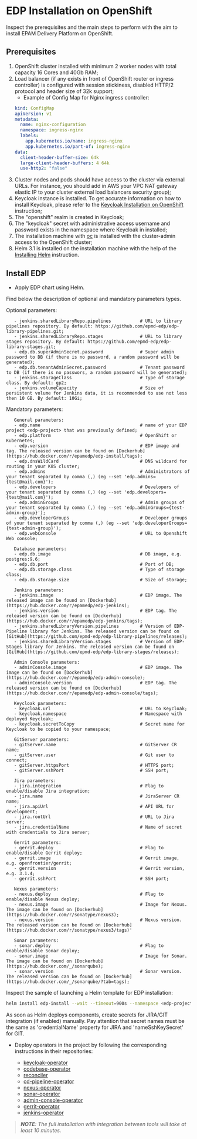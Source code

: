 # EDP Installation on OpenShift

Inspect the prerequisites and the main steps to perform with the aim to install EPAM Delivery Platform on OpenShift.

## Prerequisites
1. OpenShift cluster installed with minimum 2 worker nodes with total capacity 16 Cores and 40Gb RAM;
2. Load balancer (if any exists in front of OpenShift router or ingress controller) is configured with session stickiness, disabled HTTP/2 protocol and header size of 32k support;
    - Example of Config Map for Nginx ingress controller:
    ```yaml
    kind: ConfigMap
    apiVersion: v1
    metadata:
      name: nginx-configuration
      namespace: ingress-nginx
      labels:
        app.kubernetes.io/name: ingress-nginx
        app.kubernetes.io/part-of: ingress-nginx
    data:
      client-header-buffer-size: 64k
      large-client-header-buffers: 4 64k
      use-http2: "false"
      ```
3. Cluster nodes and pods should have access to the cluster via external URLs. For instance, you should add in AWS your VPC NAT gateway elastic IP to your cluster external load balancers security group);
4. Keycloak instance is installed. To get accurate information on how to install Keycloak, please refer to the [Keycloak Installation on OpenShift](openshift_install_keycloak.md) instruction;
5. The "openshift" realm is created in Keycloak;
6. The "keycloak" secret with administrative access username and password exists in the namespace where Keycloak in installed;
7. The installation machine with [oc](https://docs.okd.io/latest/cli_reference/get_started_cli.html#installing-the-cli) is installed with the cluster-admin access to the OpenShift cluster; 
8. Helm 3.1 is installed on the installation machine with the help of the [Installing Helm](https://v3.helm.sh/docs/intro/install/) instruction.

## Install EDP
* Apply EDP chart using Helm. 

Find below the description of optional and mandatory parameters types.

Optional parameters:
 ```
    - jenkins.sharedLibraryRepo.pipelines           # URL to library pipelines repository. By default: https://github.com/epmd-edp/edp-library-pipelines.git;
    - jenkins.sharedLibraryRepo.stages              # URL to library stages repository. By default: https://github.com/epmd-edp/edp-library-stages.git;
    - edp.db.superAdminSecret.password              # Super admin password to DB (if there is no password, a random password will be generated);
    - edp.db.tenantAdminSecret.password             # Tenant password to DB (if there is no passwors, a random password will be generated);
    - jenkins.storageClass                          # Type of storage class. By default: gp2; 
    - jenkins.volumeCapacity                        # Size of persistent volume for Jenkins data, it is recommended to use not less then 10 GB. By default: 10Gi;
 ```

Mandatory parameters: 
 ```   
    General parameters:
    - edp.name                                      # name of your EDP project <edp-project> that was previously defined;
    - edp.platform                                  # OpenShift or Kubernetes;
    - edp.version                                   # EDP image and tag. The released version can be found on [Dockerhub](https://hub.docker.com/r/epamedp/edp-install/tags);
    - edp.dnsWildCard                               # DNS wildcard for routing in your K8S cluster;
    - edp.admins                                    # Administrators of your tenant separated by comma (,) (eg --set 'edp.admins={test@mail.com}');
    - edp.developers                                # Developers of your tenant separated by comma (,) (eg --set 'edp.developers={test@mail.com}');
    - edp.adminGroups                               # Admin groups of your tenant separated by comma (,) (eg --set 'edp.adminGroups={test-admin-group}');
    - edp.developerGroups                           # Developer groups of your tenant separated by comma (,) (eg --set 'edp.developerGroups={test-admin-group}');
    - edp.webConsole                                # URL to Openshift Web console;
    
    Database parameters:
    - edp.db.image                                  # DB image, e.g. postgres:9.6;
    - edp.db.port                                   # Port of DB;
    - edp.db.storage.class                          # Type of storage class;
    - edp.db.storage.size                           # Size of storage;
    
    Jenkins parameters:
    - jenkins.image                                 # EDP image. The released image can be found on [Dockerhub](https://hub.docker.com/r/epamedp/edp-jenkins);
    - jenkins.version                               # EDP tag. The released version can be found on [Dockerhub](https://hub.docker.com/r/epamedp/edp-jenkins/tags);
    - jenkins.sharedLibraryVersion.pipelines        # Version of EDP-Pipeline library for Jenkins. The released version can be found on [GitHub](https://github.com/epmd-edp/edp-library-pipelines/releases);
    - jenkins.sharedLibraryVersion.stages           # Version of EDP-Stages library for Jenkins. The released version can be found on [GitHub](https://github.com/epmd-edp/edp-library-stages/releases);
    
    Admin Console parameters:
    - adminConsole.image                            # EDP image. The image can be found on [Dockerhub](https://hub.docker.com/r/epamedp/edp-admin-console);
    - adminConsole.version                          # EDP tag. The released version can be found on [Dockerhub](https://hub.docker.com/r/epamedp/edp-admin-console/tags);
    
    Keycloak parameters:
    - keycloak.url                                  # URL to Keycloak;
    - keycloak.namespace                            # Namespace with deployed Keycloak;
    - keycloak.secretToCopy                         # Secret name for Keycloak to be copied to your namespace;
    
    GitServer parameters:
    - gitServer.name                                # GitServer CR name;
    - gitServer.user                                # Git user to connect;
    - gitServer.httpsPort                           # HTTPS port;
    - gitServer.sshPort                             # SSH port;
    
    Jira parameters:
    - jira.integration                              # Flag to enable/disable Jira integration;
    - jira.name                                     # JiraServer CR name;
    - jira.apiUrl                                   # API URL for development;
    - jira.rootUrl                                  # URL to Jira server;
    - jira.credentialName                           # Name of secret with credentials to Jira server;
    
    Gerrit parameters:
    - gerrit.deploy                                 # Flag to enable/disable Gerrit deploy;
    - gerrit.image                                  # Gerrit image, e.g. openfrontier/gerrit;
    - gerrit.version                                # Gerrit version, e.g. 3.1.4;
    - gerrit.sshPort                                # SSH port;
    
    Nexus parameters:
    - nexus.deploy                                  # Flag to enable/disable Nexus deploy;
    - nexus.image                                   # Image for Nexus. The image can be found on [Dockerhub] (https://hub.docker.com/r/sonatype/nexus3);
    - nexus.version                                 # Nexus version. The released version can be found on [Dockerhub](https://hub.docker.com/r/sonatype/nexus3/tags)'
    
    Sonar parameters:
    - sonar.deploy                                  # Flag to enable/disable Sonar deploy;
    - sonar.image                                   # Image for Sonar. The image can be found on [Dockerhub] (https://hub.docker.com/_/sonarqube);
    - sonar.version                                 # Sonar version. The released version can be found on [Dockerhub](https://hub.docker.com/_/sonarqube/?tab=tags);
 ```  

Inspect the sample of launching a Helm template for EDP installation:
```bash
helm install edp-install --wait --timeout=900s --namespace <edp-project> --create-namespace --set edp.name=<edp-project> deploy-templates
```
As soon as Helm deploys components, create secrets for JIRA/GIT integration (if enabled) manually. Pay attention that 
secret names must be the same as 'credentialName' property for JIRA and 'nameSshKeySecret' for GIT.
 
 * Deploy operators in the <edp-project> project by following the corresponding instructions in their repositories:
     - [keycloak-operator](https://github.com/epmd-edp/keycloak-operator)
     - [codebase-operator](https://github.com/epmd-edp/codebase-operator)
     - [reconciler](https://github.com/epmd-edp/reconciler)
     - [cd-pipeline-operator](https://github.com/epmd-edp/cd-pipeline-operator)
     - [nexus-operator](https://github.com/epmd-edp/nexus-operator)
     - [sonar-operator](https://github.com/epmd-edp/sonar-operator)
     - [admin-console-operator](https://github.com/epmd-edp/admin-console-operator)
     - [gerrit-operator](https://github.com/epmd-edp/gerrit-operator)
     - [jenkins-operator](https://github.com/epmd-edp/jenkins-operator)
     
>_**NOTE**: The full installation with integration between tools will take at least 10 minutes._